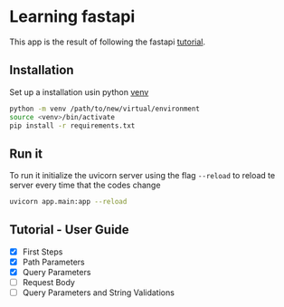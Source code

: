 # Learning fastapi
This app is the result of following the fastapi [tutorial](https://fastapi.tiangolo.com/tutorial).

## Installation
Set up a installation usin python [venv](https://docs.python.org/3/library/venv.html)

```bash
python -m venv /path/to/new/virtual/environment
source <venv>/bin/activate
pip install -r requirements.txt
```

## Run it
To run it initialize the uvicorn server using the flag `--reload` to reload te server every time that the codes change

```bash
uvicorn app.main:app --reload
```

## Tutorial - User Guide
 - [x] First Steps
 - [x] Path Parameters
 - [x] Query Parameters
 - [ ] Request Body
 - [ ] Query Parameters and String Validations 
